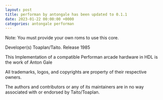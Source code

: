 ```yaml
---
layout: post
title: performan by antongale has been updated to 0.1.1
date: 2023-01-22 00:00:00 +0000
categories: antongale performan
---
```

Note: You must provide your own roms to use this core.

Developer(s)
    Toaplan/Taito.
Release
    1985

This Implementation of a compatible Performan arcade hardware in HDL is the work of Anton Gale

All trademarks, logos, and copyrights are property of their respective owners.

The authors and contributors or any of its maintainers are in no way associated with or endorsed by Taito/Toaplan.
